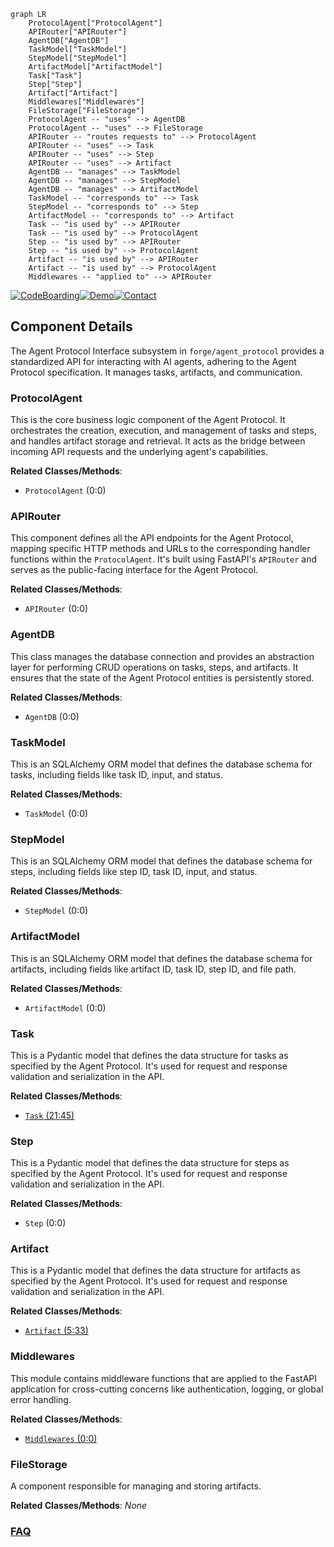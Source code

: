 ```mermaid
graph LR
    ProtocolAgent["ProtocolAgent"]
    APIRouter["APIRouter"]
    AgentDB["AgentDB"]
    TaskModel["TaskModel"]
    StepModel["StepModel"]
    ArtifactModel["ArtifactModel"]
    Task["Task"]
    Step["Step"]
    Artifact["Artifact"]
    Middlewares["Middlewares"]
    FileStorage["FileStorage"]
    ProtocolAgent -- "uses" --> AgentDB
    ProtocolAgent -- "uses" --> FileStorage
    APIRouter -- "routes requests to" --> ProtocolAgent
    APIRouter -- "uses" --> Task
    APIRouter -- "uses" --> Step
    APIRouter -- "uses" --> Artifact
    AgentDB -- "manages" --> TaskModel
    AgentDB -- "manages" --> StepModel
    AgentDB -- "manages" --> ArtifactModel
    TaskModel -- "corresponds to" --> Task
    StepModel -- "corresponds to" --> Step
    ArtifactModel -- "corresponds to" --> Artifact
    Task -- "is used by" --> APIRouter
    Task -- "is used by" --> ProtocolAgent
    Step -- "is used by" --> APIRouter
    Step -- "is used by" --> ProtocolAgent
    Artifact -- "is used by" --> APIRouter
    Artifact -- "is used by" --> ProtocolAgent
    Middlewares -- "applied to" --> APIRouter
```
[![CodeBoarding](https://img.shields.io/badge/Generated%20by-CodeBoarding-9cf?style=flat-square)](https://github.com/CodeBoarding/GeneratedOnBoardings)[![Demo](https://img.shields.io/badge/Try%20our-Demo-blue?style=flat-square)](https://www.codeboarding.org/demo)[![Contact](https://img.shields.io/badge/Contact%20us%20-%20contact@codeboarding.org-lightgrey?style=flat-square)](mailto:contact@codeboarding.org)

## Component Details

The Agent Protocol Interface subsystem in `forge/agent_protocol` provides a standardized API for interacting with AI agents, adhering to the Agent Protocol specification. It manages tasks, artifacts, and communication.

### ProtocolAgent
This is the core business logic component of the Agent Protocol. It orchestrates the creation, execution, and management of tasks and steps, and handles artifact storage and retrieval. It acts as the bridge between incoming API requests and the underlying agent's capabilities.


**Related Classes/Methods**:

- `ProtocolAgent` (0:0)


### APIRouter
This component defines all the API endpoints for the Agent Protocol, mapping specific HTTP methods and URLs to the corresponding handler functions within the `ProtocolAgent`. It's built using FastAPI's `APIRouter` and serves as the public-facing interface for the Agent Protocol.


**Related Classes/Methods**:

- `APIRouter` (0:0)


### AgentDB
This class manages the database connection and provides an abstraction layer for performing CRUD operations on tasks, steps, and artifacts. It ensures that the state of the Agent Protocol entities is persistently stored.


**Related Classes/Methods**:

- `AgentDB` (0:0)


### TaskModel
This is an SQLAlchemy ORM model that defines the database schema for tasks, including fields like task ID, input, and status.


**Related Classes/Methods**:

- `TaskModel` (0:0)


### StepModel
This is an SQLAlchemy ORM model that defines the database schema for steps, including fields like step ID, task ID, input, and status.


**Related Classes/Methods**:

- `StepModel` (0:0)


### ArtifactModel
This is an SQLAlchemy ORM model that defines the database schema for artifacts, including fields like artifact ID, task ID, step ID, and file path.


**Related Classes/Methods**:

- `ArtifactModel` (0:0)


### Task
This is a Pydantic model that defines the data structure for tasks as specified by the Agent Protocol. It's used for request and response validation and serialization in the API.


**Related Classes/Methods**:

- <a href="https://github.com/Significant-Gravitas/AutoGPT/blob/master/classic/forge/forge/agent_protocol/models/task.py#L21-L45" target="_blank" rel="noopener noreferrer">`Task` (21:45)</a>


### Step
This is a Pydantic model that defines the data structure for steps as specified by the Agent Protocol. It's used for request and response validation and serialization in the API.


**Related Classes/Methods**:

- `Step` (0:0)


### Artifact
This is a Pydantic model that defines the data structure for artifacts as specified by the Agent Protocol. It's used for request and response validation and serialization in the API.


**Related Classes/Methods**:

- <a href="https://github.com/Significant-Gravitas/AutoGPT/blob/master/classic/forge/forge/agent_protocol/models/artifact.py#L5-L33" target="_blank" rel="noopener noreferrer">`Artifact` (5:33)</a>


### Middlewares
This module contains middleware functions that are applied to the FastAPI application for cross-cutting concerns like authentication, logging, or global error handling.


**Related Classes/Methods**:

- <a href="https://github.com/Significant-Gravitas/AutoGPT/blob/master/classic/forge/forge/agent_protocol/middlewares.py#L0-L0" target="_blank" rel="noopener noreferrer">`Middlewares` (0:0)</a>


### FileStorage
A component responsible for managing and storing artifacts.


**Related Classes/Methods**: _None_



### [FAQ](https://github.com/CodeBoarding/GeneratedOnBoardings/tree/main?tab=readme-ov-file#faq)